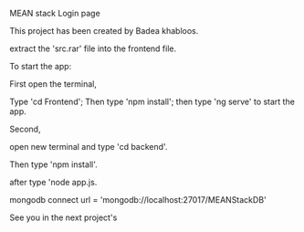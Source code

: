 MEAN stack Login page

This project has been created by Badea khabloos.

extract the 'src.rar' file into the frontend file.

To start the app:

First open the terminal,

Type 'cd Frontend';
Then type 'npm install';
then type 'ng serve' to start the app.

Second,

open new terminal and type 'cd backend'.

Then type 'npm install'.

after type 'node app.js.

mongodb connect url = 'mongodb://localhost:27017/MEANStackDB'

See you in the next project's
